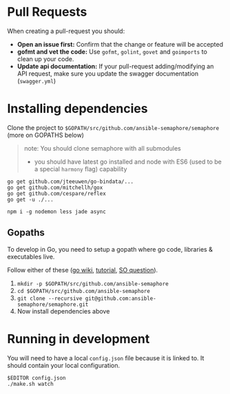 # Pull Requests

When creating a pull-request you should:

- __Open an issue first:__ Confirm that the change or feature will be accepted
- __gofmt and vet the code:__ Use  `gofmt`, `golint`, `govet` and `goimports` to clean up your code.
- __Update api documentation:__ If your pull-request adding/modifying an API request, make sure you update the swagger documentation (`swagger.yml`)

# Installing dependencies

Clone the project to `$GOPATH/src/github.com/ansible-semaphore/semaphore` (more on GOPATHS below)

> note: You should clone semaphore with all submodules
> - you should have latest go installed and node with ES6 (used to be a special `harmony` flag) capability

```
go get github.com/jteeuwen/go-bindata/...
go get github.com/mitchellh/gox
go get github.com/cespare/reflex
go get -u ./...

npm i -g nodemon less jade async
```

## Gopaths

To develop in Go, you need to setup a gopath where go code, libraries & executables live.

Follow either of these ([go wiki](https://github.com/golang/go/wiki/GOPATH), [tutorial](http://www.ryanday.net/2012/10/01/installing-go-and-gopath/), [SO question](https://stackoverflow.com/questions/21001387/how-do-i-set-the-gopath-environment-variable-on-ubuntu-what-file-must-i-edit)).

1. `mkdir -p $GOPATH/src/github.com/ansible-semaphore`
2. `cd $GOPATH/src/github.com/ansible-semaphore`
3. `git clone --recursive git@github.com:ansible-semaphore/semaphore.git`
4. Now install dependencies above

# Running in development

You will need to have a local `config.json` file because it is linked to. It should contain your local configuration.

```
$EDITOR config.json
./make.sh watch
```
